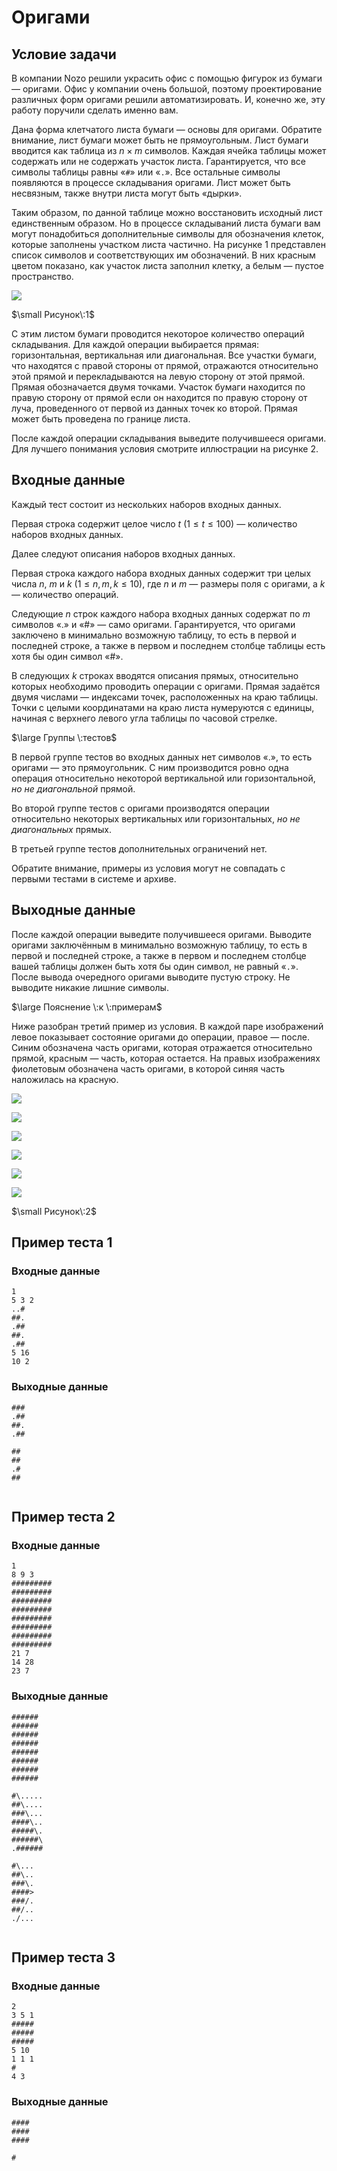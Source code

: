 # Оригами

## Условие задачи

В компании Nozo решили украсить офис с помощью фигурок из бумаги — оригами. Офис у компании очень большой, поэтому проектирование различных форм оригами решили автоматизировать. И, конечно же, эту работу поручили сделать именно вам.

Дана форма клетчатого листа бумаги — основы для оригами. Обратите внимание, лист бумаги может быть не прямоугольным. Лист бумаги вводится как таблица из $n \times m$ символов. Каждая ячейка таблицы может содержать или не содержать участок листа. Гарантируется, что все символы таблицы равны «$\texttt{\#}$» или «$\texttt{.}$».
Все остальные символы появляются в процессе складывания оригами. Лист может быть несвязным, также внутри листа могут быть «дырки».

Таким образом, по данной таблице можно восстановить исходный лист единственным образом. Но в процессе складываний листа бумаги вам могут понадобиться дополнительные символы для обозначения клеток, которые заполнены участком листа частично. На рисунке 1 представлен список символов и соответствующих им обозначений. В них красным цветом показано, как участок листа заполнил клетку, а белым — пустое пространство.

![](./image1.png)

$\small Рисунок\:1$

С этим листом бумаги проводится некоторое количество операций складывания. Для каждой операции выбирается прямая: горизонтальная, вертикальная или диагональная. Все участки бумаги, что находятся с правой стороны от прямой, отражаются относительно этой прямой и перекладываются на левую сторону от этой прямой. Прямая обозначается двумя точками. Участок бумаги находится по правую сторону от прямой если он находится по правую сторону от луча, проведенного от первой из данных точек ко второй. Прямая может быть проведена по границе листа.

После каждой операции складывания выведите получившееся оригами. Для лучшего понимания условия смотрите иллюстрации на рисунке 2.

## Входные данные

Каждый тест состоит из нескольких наборов входных данных.

Первая строка содержит целое число $t$ $(1 \le t \le 100)$ — количество наборов входных данных.

Далее следуют описания наборов входных данных.

Первая строка каждого набора входных данных содержит три целых числа $n$, $m$ и $k$ $(1 \le n, m, k \le 10)$, где $n$ и $m$ — размеры поля с оригами, а $k$ — количество операций.

Следующие $n$ строк каждого набора входных данных содержат по $m$ символов «$.$» и «$\#$» — само оригами. Гарантируется, что оригами заключено в минимально возможную таблицу, то есть в первой и последней строке, а также в первом и последнем столбце таблицы есть хотя бы один символ «$\#$».

В следующих $k$ строках вводятся описания прямых, относительно которых необходимо проводить операции с оригами. Прямая задаётся двумя числами — индексами точек, расположенных на краю таблицы. Точки с целыми координатами на краю листа нумеруются с единицы, начиная с верхнего левого угла таблицы по часовой стрелке.

$\large Группы \:тестов$

В первой группе тестов во входных данных нет символов «$.$», то есть оригами — это прямоугольник. С ним производится ровно одна операция относительно некоторой вертикальной или горизонтальной, $\textit{но не диагональной}$ прямой.

Во второй группе тестов с оригами производятся операции относительно некоторых вертикальных или горизонтальных, $\textit{но не диагональных}$ прямых.

В третьей группе тестов дополнительных ограничений нет.

Обратите внимание, примеры из условия могут не совпадать с первыми тестами в системе и архиве.

## Выходные данные

После каждой операции выведите получившееся оригами. Выводите оригами заключённым в минимально возможную таблицу, то есть в первой и последней строке, а также в первом и последнем столбце вашей таблицы должен быть хотя бы один символ, не равный «$\texttt{.}$». После вывода очередного оригами выводите пустую строку. Не выводите никакие лишние символы.

$\large Пояснение \:к \:примерам$

Ниже разобран третий пример из условия. В каждой паре изображений левое показывает состояние оригами до операции, правое — после. Синим обозначена часть оригами, которая отражается относительно прямой, красным — часть, которая остается. На правых изображениях фиолетовым обозначена часть оригами, в которой синяя часть наложилась на красную.

![](./image2.png)

![](./image3.png)

![](./image4.png)

![](./image5.png)

![](./image6.png)

![](./image7.png)

$\small Рисунок\:2$

## Пример теста 1

### Входные данные

```
1
5 3 2
..#
##.
.##
##.
.##
5 16
10 2

```

### Выходные данные

```
###
.##
##.
.##

##
##
.#
##


```

## Пример теста 2

### Входные данные

```
1
8 9 3
#########
#########
#########
#########
#########
#########
#########
#########
21 7
14 28
23 7

```

### Выходные данные

```
######
######
######
######
######
######
######
######

#\.....
##\....
###\...
####\..
#####\.
######\
.######

#\...
##\..
###\.
####>
###/.
##/..
./...


```

## Пример теста 3

### Входные данные

```
2
3 5 1
#####
#####
#####
5 10
1 1 1
#
4 3

```

### Выходные данные

```
####
####
####

#


```